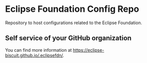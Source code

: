# Eclipse Foundation Config Repo

Repository to host configurations related to the Eclipse Foundation.

## Self service of your GitHub organization

You can find more information at <https://eclipse-biscuit.github.io/.eclipsefdn/>.
